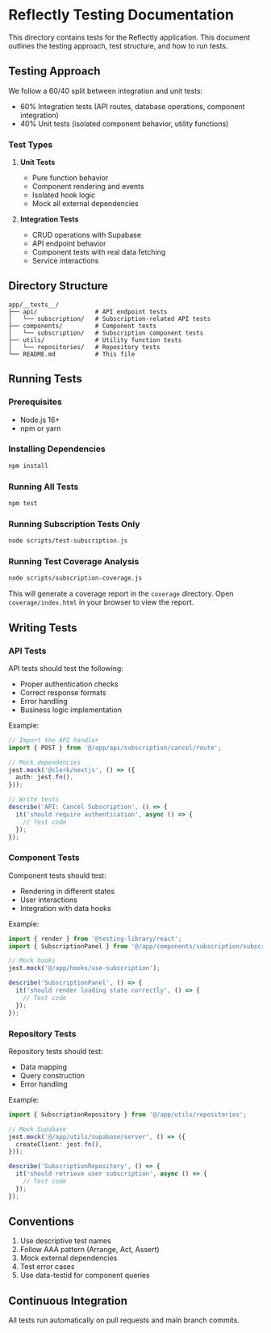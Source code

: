 # Reflectly Testing Documentation

This directory contains tests for the Reflectly application. This document outlines the testing approach, test structure, and how to run tests.

## Testing Approach

We follow a 60/40 split between integration and unit tests:
- 60% Integration tests (API routes, database operations, component integration)
- 40% Unit tests (isolated component behavior, utility functions)

### Test Types

1. **Unit Tests**
   - Pure function behavior
   - Component rendering and events
   - Isolated hook logic
   - Mock all external dependencies

2. **Integration Tests**
   - CRUD operations with Supabase
   - API endpoint behavior
   - Component tests with real data fetching
   - Service interactions

## Directory Structure

```
app/__tests__/
├── api/                # API endpoint tests
│   └── subscription/   # Subscription-related API tests
├── components/         # Component tests
│   └── subscription/   # Subscription component tests
├── utils/              # Utility function tests
│   └── repositories/   # Repository tests
└── README.md           # This file
```

## Running Tests

### Prerequisites

- Node.js 16+
- npm or yarn

### Installing Dependencies

```bash
npm install
```

### Running All Tests

```bash
npm test
```

### Running Subscription Tests Only

```bash
node scripts/test-subscription.js
```

### Running Test Coverage Analysis

```bash
node scripts/subscription-coverage.js
```

This will generate a coverage report in the `coverage` directory. Open `coverage/index.html` in your browser to view the report.

## Writing Tests

### API Tests

API tests should test the following:
- Proper authentication checks
- Correct response formats
- Error handling
- Business logic implementation

Example:
```typescript
// Import the API handler
import { POST } from '@/app/api/subscription/cancel/route';

// Mock dependencies
jest.mock('@clerk/nextjs', () => ({
  auth: jest.fn(),
}));

// Write tests
describe('API: Cancel Subscription', () => {
  it('should require authentication', async () => {
    // Test code
  });
});
```

### Component Tests

Component tests should test:
- Rendering in different states
- User interactions
- Integration with data hooks

Example:
```typescript
import { render } from '@testing-library/react';
import { SubscriptionPanel } from '@/app/components/subscription/subscription-panel';

// Mock hooks
jest.mock('@/app/hooks/use-subscription');

describe('SubscriptionPanel', () => {
  it('should render loading state correctly', () => {
    // Test code
  });
});
```

### Repository Tests

Repository tests should test:
- Data mapping
- Query construction
- Error handling

Example:
```typescript
import { SubscriptionRepository } from '@/app/utils/repositories';

// Mock Supabase
jest.mock('@/app/utils/supabase/server', () => ({
  createClient: jest.fn(),
}));

describe('SubscriptionRepository', () => {
  it('should retrieve user subscription', async () => {
    // Test code
  });
});
```

## Conventions

1. Use descriptive test names
2. Follow AAA pattern (Arrange, Act, Assert)
3. Mock external dependencies
4. Test error cases
5. Use data-testid for component queries

## Continuous Integration

All tests run automatically on pull requests and main branch commits.